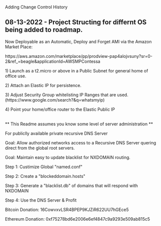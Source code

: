 
Adding Change Control History

08-13-2022 - Project Structing for differnt OS being added to roadmap.
----------------------------------------------------------------------------------
</p>
Now Deployable as an Automatic, Deploy and Forget AMI via the Amazon Market Place:</p>
https://aws.amazon.com/marketplace/pp/prodview-pap4alojvsuny?sr=0-2&ref_=beagle&applicationId=AWSMPContessa
</p>
1) Launch as a t2.micro or above in a Public Subnet for general home of office use. </p>
2) Attach an Elastic IP for persistence. </p>
3) Adjust Security Group whitelisting IP Ranges that are used. (https://www.google.com/search?&q=whatsmyip) </p>
4) Point your home/office router to the Elastic Public IP </p>


</br>
** This Readme assumes you know some level of server administration **
<p></p>
For publiclly available private recursive DNS Server<p><p></p>
Goal: Allow authorized networks access to a Recursive DNS Server quering direct from the global root servers.<p>
Goal: Maintain easy to update blacklist for NXDOMAIN routing.<p>
<p></p>
Step 1: Custimize Global "named.conf"<p>
Step 2: Create a "blockeddomain.hosts"<p></p>
Step 3: Generate a "blacklist.db" of domains that will respond with NXDOMAIN<p>
Step 4: Use the DNS Server & Profit</p>
</p>
Bitcoin Donation: 16CowvxvLSR4BPEP9KJZiR622UU7hGEce5<p>
Ethereum Donation: 0xf75278bd6e2006e6ef4847c9a9293e509ab815c5<p></p>

